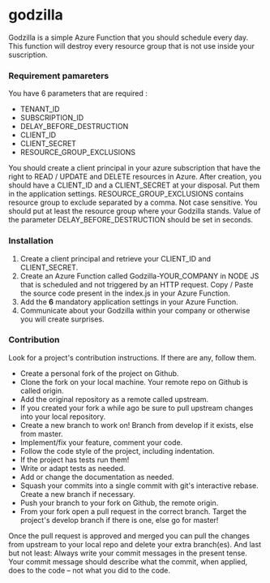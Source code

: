 # godzilla
Godzilla is a simple Azure Function that you should schedule every day. This function will destroy every resource group that is not use inside your suscription.

### Requirement pamareters
You have 6 parameters that are required : 
- TENANT_ID
- SUBSCRIPTION_ID
- DELAY_BEFORE_DESTRUCTION
- CLIENT_ID
- CLIENT_SECRET
- RESOURCE_GROUP_EXCLUSIONS

You should create a client principal in your azure subscription that have the right to READ / UPDATE and DELETE resources in Azure.
After creation, you should have a CLIENT_ID and a CLIENT_SECRET at your disposal. Put them in the application settings.
RESOURCE_GROUP_EXCLUSIONS contains resource group to exclude separated by a comma. Not case sensitive. You should put at least the resource group where your Godzilla stands.
Value of the parameter DELAY_BEFORE_DESTRUCTION should be set in seconds.

### Installation

1. Create a client principal and retrieve your CLIENT_ID and CLIENT_SECRET.
2. Create an Azure Function called Godzilla-YOUR_COMPANY in NODE JS that is scheduled and not triggered by an HTTP request.
Copy / Paste the source code present in the index.js in your Azure Function.
3. Add the **6** mandatory application settings in your Azure Function.
4. Communicate about your Godzilla within your company or otherwise you will create surprises.

### Contribution
Look for a project's contribution instructions. If there are any, follow them.

- Create a personal fork of the project on Github.
- Clone the fork on your local machine. Your remote repo on Github is called origin.
- Add the original repository as a remote called upstream.
- If you created your fork a while ago be sure to pull upstream changes into your local repository.
- Create a new branch to work on! Branch from develop if it exists, else from master.
- Implement/fix your feature, comment your code.
- Follow the code style of the project, including indentation.
- If the project has tests run them!
- Write or adapt tests as needed.
- Add or change the documentation as needed.
- Squash your commits into a single commit with git's interactive rebase. Create a new branch if necessary.
- Push your branch to your fork on Github, the remote origin.
- From your fork open a pull request in the correct branch. Target the project's develop branch if there is one, else go for master!

Once the pull request is approved and merged you can pull the changes from upstream to your local repo and delete your extra branch(es).
And last but not least: Always write your commit messages in the present tense. Your commit message should describe what the commit, when applied, does to the code – not what you did to the code.
